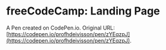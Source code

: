 # freeCodeCamp: Landing Page

A Pen created on CodePen.io. Original URL: [https://codepen.io/profhdeivisson/pen/zYEqzpJ](https://codepen.io/profhdeivisson/pen/zYEqzpJ).


